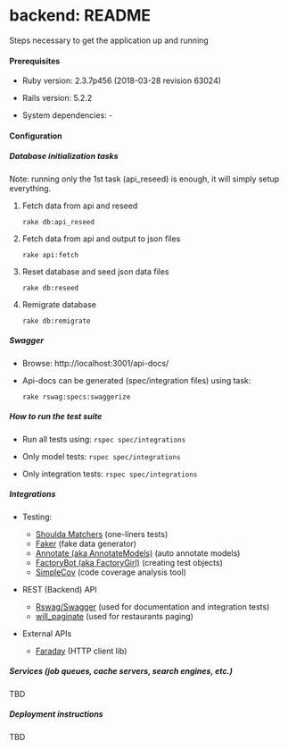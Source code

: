 # backend: README

Steps necessary to get the application up and running

#### Prerequisites
* Ruby version: 2.3.7p456 (2018-03-28 revision 63024)

* Rails version:  5.2.2

* System dependencies: -

#### Configuration

##### Database initialization tasks

Note: running only the 1st task (api_reseed) is enough, it will simply setup everything.

1. Fetch data from api and reseed 

    `rake db:api_reseed`
    
2. Fetch data from api and output to json files
    
    `rake api:fetch`

3. Reset database and seed json data files

    `rake db:reseed`

4. Remigrate database

    `rake db:remigrate`
    
##### Swagger

- Browse: http://localhost:3001/api-docs/
- Api-docs can be generated (spec/integration files) using task:

    `rake rswag:specs:swaggerize` 


##### How to run the test suite

- Run all tests using:    `rspec spec/integrations`

- Only model tests:     `rspec spec/integrations`
    
- Only integration tests:    `rspec spec/integrations`


##### Integrations

- Testing:
    - [Shoulda Matchers](https://github.com/thoughtbot/shoulda-matchers) (one-liners tests)
    - [Faker](https://github.com/stympy/faker) (fake data generator)
    - [Annotate (aka AnnotateModels)](https://github.com/ctran/annotate_models) (auto annotate models)
    - [FactoryBot (aka FactoryGirl)](https://github.com/thoughtbot/factory_bot_rails) (creating test objects)
    - [SimpleCov](https://github.com/colszowka/simplecov) (code coverage analysis tool)
 
- REST (Backend) API 
    - [Rswag/Swagger](https://github.com/domaindrivendev/rswag) (used for documentation and integration tests)
    - [will_paginate](https://github.com/mislav/will_paginate) (used for restaurants paging)
    
- External APIs
    - [Faraday](https://github.com/lostisland/faraday) (HTTP client lib)
    
    
##### Services (job queues, cache servers, search engines, etc.)
TBD

##### Deployment instructions
TBD

    

